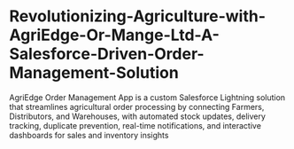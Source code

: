 # Revolutionizing-Agriculture-with-AgriEdge-Or-Mange-Ltd-A-Salesforce-Driven-Order-Management-Solution
AgriEdge Order Management App is a custom Salesforce Lightning solution that streamlines agricultural order processing by connecting Farmers, Distributors, and Warehouses, with automated stock updates, delivery tracking, duplicate prevention, real-time notifications, and interactive dashboards for sales and inventory insights
